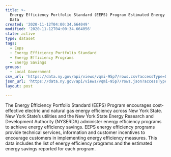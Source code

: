 ```yaml
---
title: >-
  Energy Efficiency Portfolio Standard (EEPS) Program Estimated Energy Savings
  Data
created: '2020-11-12T04:00:34.664049'
modified: '2020-11-12T04:00:34.664056'
state: active
type: dataset
tags:
  - Eeps
  - Energy Efficiency Portfolio Standard
  - Energy Efficiency Programs
  - Energy Savings
groups:
  - Local Government
csv_url: 'https://data.ny.gov/api/views/vqmi-95p7/rows.csv?accessType=DOWNLOAD'
json_url: 'https://data.ny.gov/api/views/vqmi-95p7/rows.json?accessType=DOWNLOAD'
layout: post

---
```

The Energy Efficiency Portfolio Standard (EEPS) Program encourages cost-effective electric and natural gas energy efficiency across New York State.  New York State’s utilities and the New York State Energy Research and Development Authority (NYSERDA) administer energy efficiency programs to achieve energy efficiency savings. EEPS energy efficiency programs provide technical services, information and customer incentives to encourage customers in implementing energy efficiency measures.  This data includes the list of energy efficiency programs and the estimated energy savings reported for each program.
